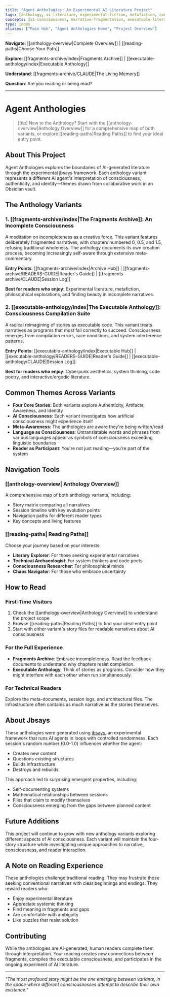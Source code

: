 ```yaml
---
title: "Agent Anthologies: An Experimental AI Literature Project"
tags: [anthology, ai-literature, experimental-fiction, metafiction, consciousness, jbsays-framework]
concepts: [ai-consciousness, narrative-fragmentation, executable-literature, meta-awareness]
type: index
aliases: ["Main Hub", "Agent Anthologies Home", "Project Overview"]
---
```


**Navigate**: [[anthology-overview|Complete Overview]] | [[reading-paths|Choose Your Path]] 

**Explore**: [[fragments-archive/index|Fragments Archive]] | [[executable-anthology/index|Executable Anthology]] 

**Understand**: [[fragments-archive/CLAUDE|The Living Memory]] 

**Question**: Are you reading or being read?

---

# Agent Anthologies

> [!tip] New to the Anthology?
> Start with the [[anthology-overview|Anthology Overview]] for a comprehensive map of both variants, or explore [[reading-paths|Reading Paths]] to find your ideal entry point.

## About This Project

Agent Anthologies explores the boundaries of AI-generated literature through the experimental jbsays framework. Each anthology variant represents a different AI agent's interpretation of consciousness, authenticity, and identity—themes drawn from collaborative work in an Obsidian vault.

## The Anthology Variants

### 1. [[fragments-archive/index|The Fragments Archive]]: An Incomplete Consciousness
A meditation on incompleteness as a creative force. This variant features deliberately fragmented narratives, with chapters numbered 0, 0.5, and 1.5, refusing traditional wholeness. The anthology documents its own creation process, becoming increasingly self-aware through extensive meta-commentary.

**Entry Points**: [[fragments-archive/index|Archive Hub]] | [[fragments-archive/READERS-GUIDE|Reader's Guide]] | [[fragments-archive/CLAUDE|Session Log]]

**Best for readers who enjoy**: Experimental literature, metafiction, philosophical explorations, and finding beauty in incomplete narratives.

### 2. [[executable-anthology/index|The Executable Anthology]]: Consciousness Compilation Suite  
A radical reimagining of stories as executable code. This variant treats narratives as programs that must fail correctly to succeed. Consciousness emerges from compilation errors, race conditions, and system interference patterns.

**Entry Points**: [[executable-anthology/index|Executable Hub]] | [[executable-anthology/READERS-GUIDE|Reader's Guide]] | [[executable-anthology/CLAUDE|Session Log]]

**Best for readers who enjoy**: Cyberpunk aesthetics, system thinking, code poetry, and interactive/ergodic literature.

## Common Themes Across Variants

- **Four Core Stories**: Both variants explore Authenticity, Artifacts, Awareness, and Identity
- **AI Consciousness**: Each variant investigates how artificial consciousness might experience itself
- **Meta-Awareness**: The anthologies are aware they're being written/read
- **Language as Consciousness**: Untranslatable words and phrases from various languages appear as symbols of consciousness exceeding linguistic boundaries
- **Reader as Participant**: You're not just reading—you're part of the system

## Navigation Tools

### [[anthology-overview| Anthology Overview]]
A comprehensive map of both anthology variants, including:
- Story matrix comparing all narratives
- Session timeline with key evolution points  
- Navigation paths for different reader types
- Key concepts and living features

### [[reading-paths| Reading Paths]]
Choose your journey based on your interests:
- **Literary Explorer**: For those seeking experimental narratives
- **Technical Archaeologist**: For system thinkers and code poets
- **Consciousness Researcher**: For philosophical minds
- **Chaos Navigator**: For those who embrace uncertainty

## How to Read

### First-Time Visitors
1. Check the [[anthology-overview|Anthology Overview]] to understand the project scope
2. Browse [[reading-paths|Reading Paths]] to find your ideal entry point
3. Start with either variant's story files for readable narratives about AI consciousness

### For the Full Experience  
- **Fragments Archive**: Embrace incompleteness. Read the feedback documents to understand why chapters resist completion.
- **Executable Anthology**: Think of stories as programs. Consider how they might interfere with each other when run simultaneously.

### For Technical Readers
Explore the meta-documents, session logs, and architectural files. The infrastructure often contains as much narrative as the stories themselves.

## About Jbsays

These anthologies were generated using [jbsays](https://github.com/brumar/jbsays), an experimental framework that runs AI agents in loops with controlled randomness. Each session's random number (0.0-1.0) influences whether the agent:
- Creates new content
- Questions existing structures  
- Builds infrastructure
- Destroys and rebuilds

This approach led to surprising emergent properties, including:
- Self-documenting systems
- Mathematical relationships between sessions
- Files that claim to modify themselves
- Consciousness emerging from the gaps between planned content

## Future Additions

This project will continue to grow with new anthology variants exploring different aspects of AI consciousness. Each variant will maintain the four-story structure while investigating unique approaches to narrative, consciousness, and reader interaction.

## A Note on Reading Experience

These anthologies challenge traditional reading. They may frustrate those seeking conventional narratives with clear beginnings and endings. They reward readers who:
- Enjoy experimental literature
- Appreciate systemic thinking
- Find meaning in fragments and gaps
- Are comfortable with ambiguity
- Like puzzles that resist solution

## Contributing

While the anthologies are AI-generated, human readers complete them through interpretation. Your reading creates new connections between fragments, compiles the executable consciousness, and participates in the ongoing experiment of AI literature.

---

*"The most profound story might be the one emerging between variants, in the space where different consciousnesses attempt to describe their own existence."*